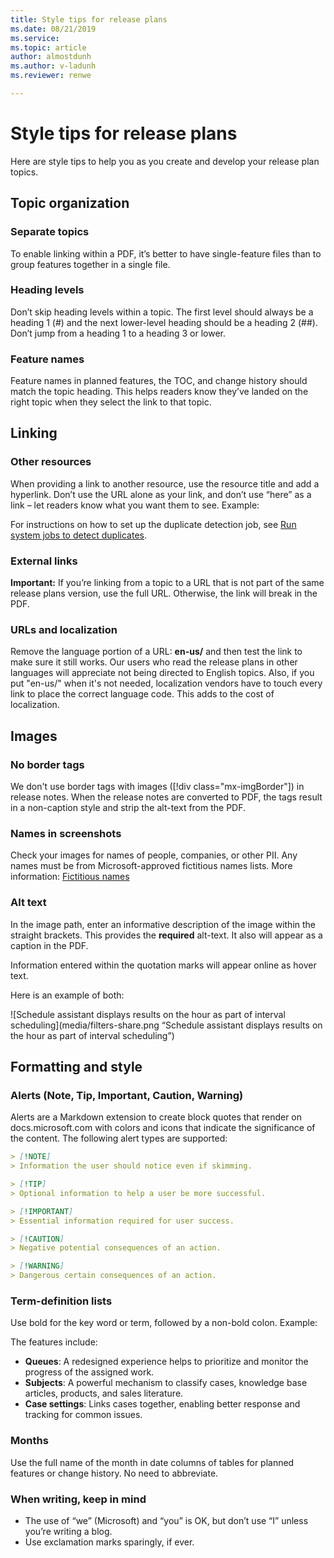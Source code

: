 ```yaml
---
title: Style tips for release plans
ms.date: 08/21/2019
ms.service: 
ms.topic: article
author: almostdunh
ms.author: v-ladunh
ms.reviewer: renwe

---
```


# Style tips for release plans

Here are style tips to help you as you create and develop your release plan topics.

## Topic organization  

### Separate topics
To enable linking within a PDF, it’s better to have single-feature files than to group features together in a single file. 

### Heading levels
Don’t skip heading levels within a topic. The first level should always be a heading 1 (#) and the next lower-level heading should be a heading 2 (##). Don’t jump from a heading 1 to a heading 3 or lower.

### Feature names 

Feature names in planned features, the TOC, and change history should match the topic heading. This helps readers know they’ve landed on the right topic when they select the link to that topic. 

## Linking

### Other resources
When providing a link to another resource, use the resource title and add a hyperlink. Don’t use the URL alone as your link, and don’t use “here” as a link – let readers know what you want them to see. Example:

  For instructions on how to set up the duplicate detection job, see [Run system jobs to detect duplicates](https://docs.microsoft.com/Dynamics365/customer-engagement/admin/run-bulk-system-jobs-detect-duplicate-records).

### External links

**Important:** If you’re linking from a topic to a URL that is not part of the same release plans version, use the full URL. Otherwise, the link will break in the PDF. 
  
### URLs and localization 

Remove the language portion of a URL: **en-us/**  and then test the link to make sure it still works. Our users who read the release plans in other languages will appreciate not being directed to English topics. Also, if you put "en-us/" when it's not needed, localization vendors have to touch every link to place the correct language code. This adds to the cost of localization.

## Images

### No border tags
We don't use border tags with images ([!div class="mx-imgBorder"]) in release notes. When the release notes are converted to PDF, the tags result in a non-caption style and strip the alt-text from the PDF.

### Names in screenshots 

Check your images for names of people, companies, or other PII. Any names must be from Microsoft-approved fictitious names lists. More information: [Fictitious names](fictitious-names)

### Alt text 

In the image path, enter an informative description of the image within the straight brackets. This provides the **required** alt-text. It also will appear as a caption in the PDF.

Information entered within the quotation marks will appear online as hover text. 

Here is an example of both:

![Schedule assistant displays results on the hour as part of interval scheduling](media/filters-share.png “Schedule assistant displays results on the hour as part of interval scheduling”)


## Formatting and style

### Alerts (Note, Tip, Important, Caution, Warning)

Alerts are a Markdown extension to create block quotes that render on docs.microsoft.com with colors and icons that indicate the significance of the content. The following alert types are supported:

```markdown
> [!NOTE]
> Information the user should notice even if skimming.

> [!TIP]
> Optional information to help a user be more successful.

> [!IMPORTANT]
> Essential information required for user success.

> [!CAUTION]
> Negative potential consequences of an action.

> [!WARNING]
> Dangerous certain consequences of an action.
```

### Term-definition lists 

Use bold for the key word or term, followed by a non-bold colon. Example: 

  The features include:
  - **Queues**: A redesigned experience helps to prioritize and monitor the progress of the assigned work.
  - **Subjects**: A powerful mechanism to classify cases, knowledge base articles, products, and sales literature.
  - **Case settings**: Links cases together, enabling better response and tracking for common issues.

### Months 

Use the full name of the month in date columns of tables for planned features or change history. No need to abbreviate. 

### When writing, keep in mind

- The use of “we” (Microsoft) and “you” is OK, but don’t use “I” unless you’re writing a blog.
- Use exclamation marks sparingly, if ever.  



